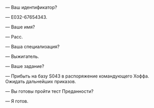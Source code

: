 &mdash; Ваш идентификатор?

&mdash; E032-67654343.

&mdash; Ваше имя?

&mdash; Расс.

&mdash; Ваша специализация?

&mdash; Выжигатель.

&mdash; Ваше задание?

&mdash; Прибыть на базу S043 в распоряжение командующего Хоффа.
Ожидать дальнейших приказов.

&mdash; Вы готовы пройти тест Преданности?

&mdash; Я готов.
